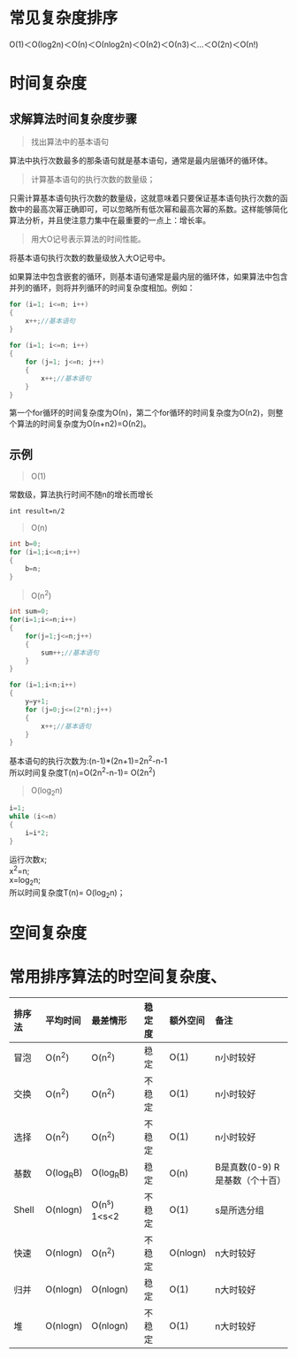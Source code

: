 # 常见复杂度排序

Ο(1)＜Ο(log2n)＜Ο(n)＜Ο(nlog2n)＜Ο(n2)＜Ο(n3)＜…＜Ο(2n)＜Ο(n!)

# 时间复杂度

## 求解算法时间复杂度步骤
>找出算法中的基本语句

算法中执行次数最多的那条语句就是基本语句，通常是最内层循环的循环体。

>计算基本语句的执行次数的数量级；

只需计算基本语句执行次数的数量级，这就意味着只要保证基本语句执行次数的函数中的最高次幂正确即可，可以忽略所有低次幂和最高次幂的系数。这样能够简化算法分析，并且使注意力集中在最重要的一点上：增长率。

> 用大Ο记号表示算法的时间性能。

将基本语句执行次数的数量级放入大Ο记号中。

如果算法中包含嵌套的循环，则基本语句通常是最内层的循环体，如果算法中包含并列的循环，则将并列循环的时间复杂度相加。例如：

```csharp
for (i=1; i<=n; i++)  
{
    x++;//基本语句
}
       
for (i=1; i<=n; i++)  
{
    for (j=1; j<=n; j++)  
    {
        x++;//基本语句
    }
}
```
第一个for循环的时间复杂度为Ο(n)，第二个for循环的时间复杂度为Ο(n2)，则整个算法的时间复杂度为Ο(n+n2)=Ο(n2)。

## 示例
> O(1)

常数级，算法执行时间不随n的增长而增长
```
int result=n/2
```
>O(n)

```csharp
int b=0;  
for (i=1;i<=n;i++) 
{    
    b=n;
} 
```

>O(n<sup>2</sup>)

```csharp
int sum=0;
for(i=1;i<=n;i++)
{
    for(j=1;j<=n;j++)
    {
        sum++;//基本语句
    }  
}  
```
```csharp
for (i=1;i<n;i++)  
{   
    y=y+1;             
    for (j=0;j<=(2*n);j++)   
    {
        x++;//基本语句
    }                  
} 
```
基本语句的执行次数为:(n-1)*(2n+1)=2n<sup>2</sup>-n-1    
所以时间复杂度T(n)=O(2n<sup>2</sup>-n-1)=  O(2n<sup>2</sup>)


> O(log<sub>2</sub>n)
```csharp
i=1;      
while (i<=n)
{
    i=i*2; 
}  
```
运行次数x;  
x<sup>2</sup>=n;    
x=log<sub>2</sub>n;     
所以时间复杂度T(n)= O(log<sub>2</sub>n)；

# 空间复杂度

# 常用排序算法的时空间复杂度、

|排序法|平均时间|最差情形|稳定度|额外空间|备注|
|:---|:---|:---|:---|:---|:---|
|冒泡|O(n<sup>2</sup>)|O(n<sup>2</sup>)|稳定|O(1)|n小时较好
|交换|O(n<sup>2</sup>)|O(n<sup>2</sup>)|不稳定|O(1)|n小时较好
|选择|O(n<sup>2</sup>)|O(n<sup>2</sup>)|不稳定|O(1)|n小时较好
|基数|O(log<sub>R</sub>B)|O(log<sub>R</sub>B)|稳定|O(n)|B是真数(0-9) R是基数（个十百）
|Shell|O(nlogn)|O(n<sup>s</sup>) 1<s<2|不稳定|O(1)|s是所选分组
|快速|O(nlogn)|O(n<sup>2</sup>)|不稳定|O(nlogn)|n大时较好
|归并|O(nlogn)|O(nlogn)|稳定|O(1)|n大时较好
|堆|O(nlogn)|O(nlogn)|不稳定|O(1)|n大时较好